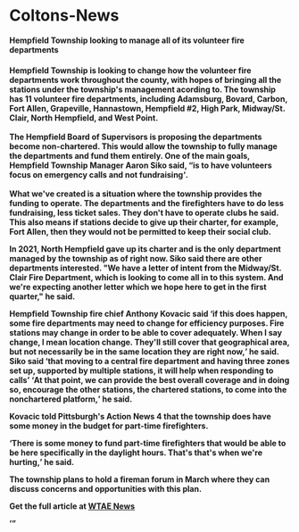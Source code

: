 # Coltons-News
<b>Hempfield Township looking to manage all of its volunteer fire departments</b>
<h4>
Hempfield Township is looking to change how the volunteer fire departments work throughout the county, with hopes of bringing all the stations under the township's management acording to. The township has 11 volunteer fire departments, including Adamsburg, Bovard, Carbon, Fort Allen, Grapeville, Hannastown, Hempfield #2, High Park, Midway/St. Clair, North Hempfield, and West Point.
<br><br/>
The Hempfield Board of Supervisors is proposing the departments become non-chartered. This would allow the township to fully manage the departments and fund them entirely.
One of the main goals, Hempfield Township Manager Aaron Siko said, <q>is to have volunteers focus on emergency calls and not fundraising<q/>.
<br><br/>
What we've created is a situation where the township provides the funding to operate. The departments and the firefighters have to do less fundraising, less ticket sales. They don't have to operate clubs he said. This also means if stations decide to give up their charter, for example, Fort Allen, then they would not be permitted to keep their social club.

In 2021, North Hempfield gave up its charter and is the only department managed by the township as of right now. Siko said there are other departments interested. "We have a letter of intent from the Midway/St. Clair Fire Department, which is looking to come all in to this system. And we're expecting another letter which we hope here to get in the first quarter," he said.

Hempfield Township fire chief Anthony Kovacic said <q>if this does happen, some fire departments may need to change for efficiency purposes. Fire stations may change in order to be able to cover adequately. When I say change, I mean location change. They'll still cover that geographical area, but not necessarily be in the same location they are right now,</q> he said. Siko said <q>that moving to a central fire department and having three zones set up, supported by multiple stations, it will help when responding to calls</q> <q>At that point, we can provide the best overall coverage and in doing so, encourage the other stations, the chartered stations, to come into the nonchartered platform,</q> he said.

Kovacic told Pittsburgh's Action News 4 that the township does have some money in the budget for part-time firefighters.

<q>There is some money to fund part-time firefighters that would be able to be here specifically in the daylight hours. That's that's when we're hurting,</q> he said.

The township plans to hold a fireman forum in March where they can discuss concerns and opportunities with this plan.

Get the full article at  <a href="https://www.example.com" target="_blank">WTAE News</a>
